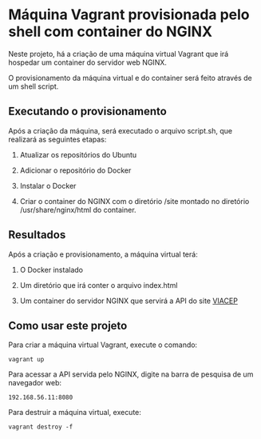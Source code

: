 # Máquina Vagrant provisionada pelo shell com container do NGINX 

Neste projeto, há a criação de uma máquina virtual Vagrant que irá hospedar um container do servidor web NGINX.

O provisionamento da máquina virtual e do container será feito através de um shell script.

## Executando o provisionamento

Após a criação da máquina, será executado o arquivo script.sh, que realizará as seguintes etapas:

1. Atualizar os repositórios do Ubuntu

2. Adicionar o repositório do Docker

3. Instalar o Docker

4. Criar o container do NGINX com o diretório /site montado no diretório /usr/share/nginx/html do container.

## Resultados

Após a criação e provisionamento, a máquina virtual terá:

1. O Docker instalado

2. Um diretório que irá conter o arquivo index.html

3. Um container do servidor NGINX que servirá a API do site [VIACEP](https://viacep.com.br/)

## Como usar este projeto

Para criar a máquina virtual Vagrant, execute o comando:

`vagrant up`

Para acessar a API servida pelo NGINX, digite na barra de pesquisa de um navegador web:

`192.168.56.11:8080`

Para destruir a máquina virtual, execute:

`vagrant destroy -f`
